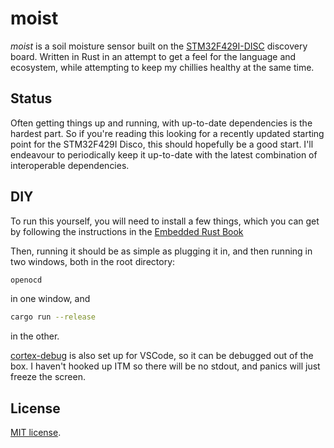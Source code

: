moist
===============

_moist_ is a soil moisture sensor built on the [STM32F429I-DISC][] discovery board.
Written in Rust in an attempt to get a feel for the language and ecosystem,
while attempting to keep my chillies healthy at the same time.

Status
-------
Often getting things up and running, with up-to-date dependencies is the hardest part. So if you're reading this looking for a recently updated starting point for the STM32F429I Disco, this should hopefully be a good start. I'll endeavour to periodically keep it up-to-date with the latest combination of interoperable dependencies.

DIY
-------
To run this yourself, you will need to install a few things, which you can get by following the instructions
in the [Embedded Rust Book][]

Then, running it should be as simple as plugging it in, and then running in two windows, both in the root directory:
```bash
openocd
```
in one window, and
```bash
cargo run --release
```
in the other.

[cortex-debug][] is also set up for VSCode, so it can be debugged out of the box. I haven't hooked up ITM so there will be no stdout, and panics will just freeze the screen.


[STM32F429I-DISC]: https://www.st.com/en/evaluation-tools/32f429idiscovery.html
[Embedded Rust Book]: https://docs.rust-embedded.org/discovery/03-setup/index.html
[cortex-debug]: https://github.com/Marus/cortex-debug

License
-------

[MIT license](LICENSE-MIT.txt).